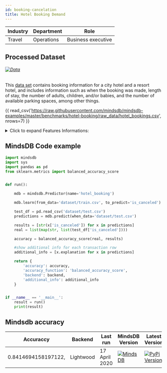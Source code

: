 ```yaml
---
id: booking-cancelation
title: Hotel Booking Demand 
---
```


| Industry       | Department | Role               |
|----------------|------------|--------------------|
| Travel | Operations | Business executive |

## Processed Dataset 

###### [![Data](https://img.shields.io/badge/GET--DATA-HotelBooking-green)](https://github.com/mindsdb/mindsdb-examples/tree/master/benchmarks/hotel-booking/dataset)

This [data set](https://www.kaggle.com/jessemostipak/hotel-booking-demand) contains booking information for a city hotel and a resort hotel, and includes information such as when the booking was made, length of stay, the number of adults, children, and/or babies, and the number of available parking spaces, among other things.

{{ read_csv('https://raw.githubusercontent.com/mindsdb/mindsdb-examples/master/benchmarks/hotel-booking/raw_data/hotel_bookings.csv', nrows=7) }}


<details>
  <summary>Click to expand Features Informations:</summary>
  
```
1. hotel Hotel (H1 = Resort Hotel or H2 = City Hotel)
2. is_canceled Value indicating if the booking was canceled (1) or not (0)
lead_timeNumber of days that elapsed between the entering date of the booking into the PMS and the arrival date
3. arrival_date_year Year of arrival date
4. arrival_date_month Month of arrival date
5. arrival_date_week_number Week number of year for arrival date
6. arrival_date_day_of_month Day of arrival date
7. stays_in_weekend_nights Number of weekend nights (Saturday or Sunday) the guest stayed or booked to stay at the hotel
8. stays_in_week_nightsNumber of week nights (Monday to Friday) the guest stayed or booked to stay at the hotel
9. adultsNumber of adults
10. childrenNumber of children
11. babiesNumber of babies
12. mealType of meal booked. Categories are presented in standard hospitality meal packages: Undefined/SC – no meal package; BB – Bed & Breakfast; HB – Half board (breakfast and one other meal – usually dinner); FB – Full board (breakfast, lunch and dinner)
13. countryCountry of origin. Categories are represented in the ISO 3155–3:2013 format
14. market_segment Market segment designation. In categories, the term “TA” means “Travel Agents” and “TO” means “Tour Operators”
15. distribution_channel Booking distribution channel. The term “TA” means “Travel Agents” and “TO” means “Tour Operators”
16. is_repeated_guestValue indicating if the booking name was from a repeated guest (1) or not (0)
17. previous_cancellationsNumber of previous bookings that were cancelled by the customer prior to the current booking
18. previous_bookings_not_canceledNumber of previous bookings not cancelled by the customer prior to the current booking
19. reserved_room_typeCode of room type reserved. Code is presented instead of designation for anonymity reasons.
20. assigned_room_type
Code for the type of room assigned to the booking. Sometimes the assigned room type differs from the reserved room type due to hotel operation reasons (e.g. overbooking) or by customer request. Code is presented instead of designation for anonymity reasons.
21. booking_changes Number of changes/amendments made to the booking from the moment the booking was entered on the PMS until the moment of check-in or cancellation
22. deposit_type Indication on if the customer made a deposit to guarantee the booking. This variable can assume three categories: No Deposit – no deposit was made; Non Refund – a deposit was made in the value of the total stay cost; Refundable – a deposit was made with a value under the total cost of stay.
23. agentID of the travel agency that made the booking
24. companyID of the company/entity that made the booking or responsible for paying the booking. ID is presented instead of designation for anonymity reasons
25. days_in_waiting_list Number of days the booking was in the waiting list before it was confirmed to the customer
26. customer_type Type of booking, assuming one of four categories:
Contract - when the booking has an allotment or other type of contract associated to it; Group – when the booking is associated to a group; Transient – when the booking is not part of a group or contract, and is not associated to other 
27. transient booking; Transient-party – when the booking is transient, but is associated to at least other transient booking
adrAverage Daily Rate as defined by dividing the sum of all lodging transactions by the total number of staying nights
28. required_car_parking_spaces Number of car parking spaces required by the customer
29. total_of_special_requests Number of special requests made by the customer (e.g. twin bed or high floor)
30. reservation_status Reservation last status, assuming one of three categories: Canceled – booking was canceled by the customer; Check-Out – customer has checked in but already departed; No-Show – customer did not check-in and did inform the hotel of the reason why
31. reservation_status_date Date at which the last status was set. This variable can be used in conjunction with the ReservationStatus to understand when was the booking canceled or when did the customer checked-out of the hotel
```

</details>

## MindsDB Code example
```python
import mindsdb
import sys
import pandas as pd
from sklearn.metrics import balanced_accuracy_score


def run():

    mdb = mindsdb.Predictor(name='hotel_booking')

    mdb.learn(from_data='dataset/train.csv', to_predict='is_canceled')

    test_df = pd.read_csv('dataset/test.csv')
    predictions = mdb.predict(when_data='dataset/test.csv')

    results = [str(x['is_canceled']) for x in predictions]
    real = list(map(str, list(test_df['is_canceled'])))

    accuracy = balanced_accuracy_score(real, results)

    #show additional info for each transaction row
    additional_info = [x.explanation for x in predictions]

    return {
        'accuracy': accuracy,
        'accuracy_function': 'balanced_accuracy_score',
        'backend': backend,
        'additional_info': additional_info
    }


if __name__ == '__main__':
    result = run()
    print(result)
```

## Mindsdb accuracy


| Accuraccy  | Backend  | Last run | MindsDB Version | Latest Version|
|----------------|-------------------|----------------------|-----------------|--------------|
| 0.8414694158197122, | Lightwood | 17 April 2020 | [![MindsDB](https://img.shields.io/badge/pypi--package-1.16.1-green)](https://pypi.org/project/MindsDB/1.16.1/)|   <a href="https://pypi.org/project/MindsDB/"><img src="https://badge.fury.io/py/MindsDB.svg" alt="PyPi Version"></a>|

